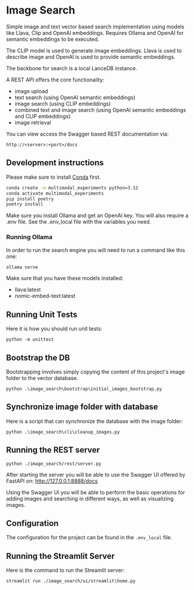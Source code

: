 # Image Search

Simple image and text vector based search implementation using models like Llava, Clip and OpenAI embeddings. Requires Ollama and OpenAI for semantic embeddings to be executed.

The CLIP model is used to generate image embeddings. Llava is used to describe image and OpenAI is used to provide semantic embeddings.

The backbone for search is a local LanceDB instance.

A REST API offers the core functionality:

- image upload
- text search (using OpenAI semantic embeddings)
- image search (using CLIP embeddings)
- combined text and image search (using OpenAI semantic embeddings and CLIP embeddings)
- image retrieval

You can view access the Swagger based REST documentation via:

```
http://<server>:<port>/docs
```

## Development instructions

Please make sure to install [Conda](https://conda.io/projects/conda/en/latest/user-guide/install/index.html) first.

```bash
conda create -n multimodal_experiments python=3.12
conda activate multimodal_experiments
pip install poetry
poetry install
```

Make sure you install Ollama and get an OpenAI key. You will also require a .env file. See the .env_local file with the variables you need.

### Running Ollama

In order to run the search engine you will need to run a command like this one:

```bash
ollama serve
```

Make sure that you have these models installed:

- llava:latest
- nomic-embed-text:latest


## Running Unit Tests

Here it is how you should run unit tests:

```
python -m unittest
```

## Bootstrap the DB

Bootstrapping involves simply copying the content of this project's image folder to the vector database.

```
python .\image_search\bootstrap\initial_images_bootstrap.py
```

## Synchronize image folder with database

Here is a script that can synchronize the database with the image folder:

```
python .\image_search\cli\cleanup_images.py
```


## Running the REST server

```
python ./image_search/rest/server.py
```

After starting the server you will be able to use the Swagger UI offered by FastAPI on: 
http://127.0.0.1:8888/docs

Using the Swagger UI you will be able to perform the basic operations for adding images and searching in different ways, as well as visualizing images.

## Configuration

The configuration for the project can be found in the `.env_local` file.

## Running the Streamlit Server

Here is the command to run the Streamlit server:

```
streamlit run ./image_search/ui/streamlit\home.py
```